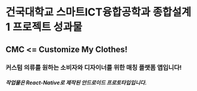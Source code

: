 # 건국대학교 스마트ICT융합공학과 종합설계1 프로젝트 성과물
## CMC <= Customize My Clothes!
### 커스텀 의류를 원하는 소비자와 디자이너를 위한 매칭 플랫폼 앱입니다!
##### 작업물은 React-Native로 제작된 안드로이드 프로토타입입니다.

 
